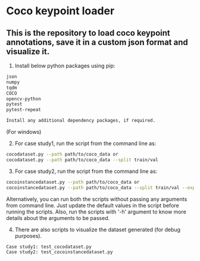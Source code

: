 # Coco keypoint loader
## This is the repository to load coco keypoint annotations, save it in a custom json format and visualize it.

1. Install below python packages using pip:

```sh
json
numpy
tqdm
COCO
opencv-python
pytest
pytest-repeat

Install any additional dependency packages, if required.
```

(For windows)

2. For case study1, run the script from the command line as:

```sh
cocodataset.py --path path/to/coco_data or 
cocodataset.py --path path/to/coco_data --split train/val
```

3. For case study2, run the script from the command line as:
 
```sh
cocoinstancedataset.py --path path/to/coco_data or
cocoinstancedataset.py --path path/to/coco_data --split train/val --expand_bbox 0.2 --filter_on_min_area 400.0 --filter_on_min_keypoints 3 --always_crop
```
	
Alternatively, you can run both the scripts without passing any arguments from command line. Just update the default values in the script before running the scripts.
Also, run the scripts with '-h' argument to know more details about the arguments to be passed.

4. There are also scripts to visualize the dataset generated (for debug purposes).

```sh
Case study1: test_cocodataset.py
Case study2: test_cocoinstancedataset.py
```
